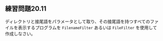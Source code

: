 ## 練習問題20.11

ディレクトリと接尾語をパラメータとして取り、その接尾語を持つすべてのファイルを表示するプログラムを `FilenameFilter` あるいは `FileFilter` を使用して作成しなさい。
